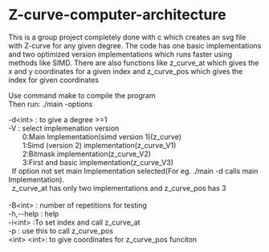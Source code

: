 # Z-curve-computer-architecture
This is a group project completely done with c which creates an svg file with Z-curve for any given degree. The code has one basic implementations and two optimized version implementations which runs faster using methods like SIMD. There are also functions like z_curve_at which gives the x and y coordinates for a given index and z_curve_pos which gives the index for given coordinates<br>

Use command make to compile the program <br>
Then run: ./main -options

-d\<int>   : to give a degree >=1 <br>
-V<int>    : select implemenation version <br>
		&emsp;&emsp;0:Main Implementation(simd version 1)(z_curve)<br>
		&emsp;&emsp;1:Simd (version 2) implementation(z_curve_V1)<br>
		&emsp;&emsp;2:Bitmask implementation(z_curve_V2)<br>
 		&emsp;&emsp;3:First and basic implementation(z_curve_V3)<br>
		&ensp;If option not set main Implementation selected(For eg. ./main -d<int> calls main Implementation).<br>
		&ensp;z_curve_at has only two implementations and z_curve_pos has 3<br><br>
-B\<int>    : number of repetitions for testing <br>
-h,--help  : help <br>
-i\<int>    :To set index and call z_curve_at <br>
-p         : use this to call z_curve_pos <br>
\<int> \<int>: to give coordinates for z_curve_pos funciton
